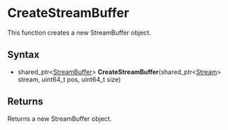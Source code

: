 # CreateStreamBuffer #
This function creates a new StreamBuffer object.

## Syntax ##
- shared_ptr<[StreamBuffer](CPP_StreamBuffer.md)> **CreateStreamBuffer**(shared_ptr<[Stream](CPP_Stream.md)> stream, uint64_t pos, uint64_t size)

## Returns ##
Returns a new StreamBuffer object.
